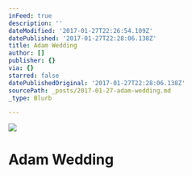 ```yaml
---
inFeed: true
description: ''
dateModified: '2017-01-27T22:26:54.109Z'
datePublished: '2017-01-27T22:28:06.138Z'
title: Adam Wedding
author: []
publisher: {}
via: {}
starred: false
datePublishedOriginal: '2017-01-27T22:28:06.138Z'
sourcePath: _posts/2017-01-27-adam-wedding.md
_type: Blurb

---
```

![](https://the-grid-user-content.s3-us-west-2.amazonaws.com/ca69f23a-8964-48a5-bd58-304c583aaff0.jpg)

# Adam Wedding